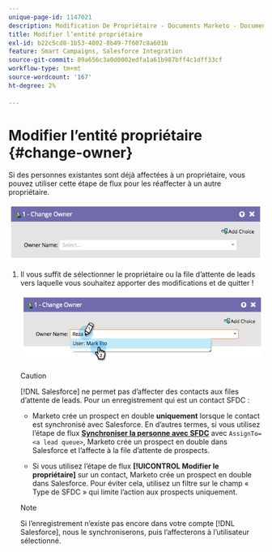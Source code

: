 ```yaml
---
unique-page-id: 1147021
description: Modification De Propriétaire - Documents Marketo - Documentation Du Produit
title: Modifier l’entité propriétaire
exl-id: b22c5cd8-1b53-4802-8b49-7f607c8a601b
feature: Smart Campaigns, Salesforce Integration
source-git-commit: 09a656c3a0d0002edfa1a61b987bff4c1dff33cf
workflow-type: tm+mt
source-wordcount: '167'
ht-degree: 2%

---
```


# Modifier l’entité propriétaire {#change-owner}

Si des personnes existantes sont déjà affectées à un propriétaire, vous pouvez utiliser cette étape de flux pour les réaffecter à un autre propriétaire.

![](assets/change-owner-1.png)

1. Il vous suffit de sélectionner le propriétaire ou la file d’attente de leads vers laquelle vous souhaitez apporter des modifications et de quitter !

   ![](assets/change-owner-2.png)

   >[!CAUTION]
   >
   >[!DNL Salesforce] ne permet pas d’affecter des contacts aux files d’attente de leads. Pour un enregistrement qui est un contact SFDC :
   >
   >* Marketo crée un prospect en double **uniquement** lorsque le contact est synchronisé avec Salesforce. En d’autres termes, si vous utilisez l’étape de flux **[Synchroniser la personne avec SFDC](/help/marketo/product-docs/core-marketo-concepts/smart-campaigns/salesforce-flow-actions/sync-person-to-sfdc.md)** avec `AssignTo=<a lead queue>`, Marketo crée un prospect en double dans Salesforce et l’affecte à la file d’attente de prospects.
   >
   >* Si vous utilisez l’étape de flux **[!UICONTROL Modifier le propriétaire]** sur un contact, Marketo crée un prospect en double dans Salesforce. Pour éviter cela, utilisez un filtre sur le champ « Type de SFDC » qui limite l’action aux prospects uniquement.

   >[!NOTE]
   >
   >Si l’enregistrement n’existe pas encore dans votre compte [!DNL Salesforce], nous le synchroniserons, puis l’affecterons à l’utilisateur sélectionné.
